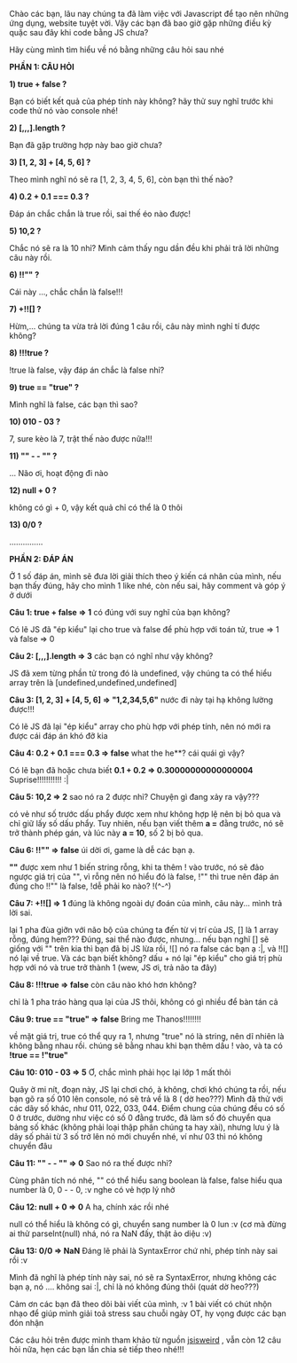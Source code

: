 Chào các bạn, lâu nay chúng ta đã làm việc với Javascript để tạo nên những ứng dụng, website tuyệt vời. Vậy các bạn đã bao giờ gặp những điều kỳ quặc sau đây khi code bằng JS chưa?

Hãy cùng mình tìm hiểu về nó bằng những câu hỏi sau nhé 

**PHẦN 1: CÂU HỎI**

**1) true + false ?**

Bạn có biết kết quả của phép tính này không? hãy thử suy nghĩ trước khi code thử nó vào console nhé!

**2) [,,,].length ?**

Bạn đã gặp trường hợp này bao giờ chưa?

**3) [1, 2, 3] + [4, 5, 6] ?**

Theo mình nghĩ nó sẽ ra [1, 2, 3, 4, 5, 6], còn bạn thì thế nào?

**4) 0.2 + 0.1 === 0.3 ?**

Đáp án chắc chắn là true rồi, sai thế éo nào được!

**5) 10,2 ?**

Chắc nó sẽ ra là 10 nhỉ? Mình cảm thấy ngu dần đều khi phải trả lời những câu này rồi.

**6) !!"" ?**

Cái này ..., chắc chắn là false!!!

**7) +!![] ?**

Hừm,... chúng ta vừa trả lời đúng 1 câu rồi, câu này mình nghỉ tí được không?

**8) !!!true ?**

!true là false, vậy đáp án chắc là false nhỉ?

**9) true == "true" ?**

Mình nghĩ là false, các bạn thì sao?

**10) 010 - 03 ?**

7, sure kèo là 7, trật thế nào được nữa!!!

**11) "" - - "" ?**

... Não ơi, hoạt động đi nào

**12) null + 0 ?**

không có gì + 0, vậy kết quả chỉ có thể là 0 thôi

**13) 0/0 ?**

...............

**PHẦN 2: ĐÁP ÁN**

Ở 1 số đáp án, mình sẽ đưa lời giải thích theo ý kiến cá nhân của mình, nếu bạn thấy đúng, hãy cho mình 1 like nhé, còn nếu sai, hãy comment và góp ý ở dưới

**Câu 1: true + false => 1**  có đúng với suy nghĩ của bạn không?

Có lẽ JS đã "ép kiểu" lại cho true và false để phù hợp với toán tử, true => 1 và false => 0

**Câu 2: [,,,].length => 3** các bạn có nghĩ như vậy không?

JS đã xem từng phần tử trong đó là undefined, vậy chúng ta có thể hiểu array trên là [undefined,undefined,undefined]

**Câu 3: [1, 2, 3] + [4, 5, 6] => "1,2,34,5,6"**  nước đi này tại hạ không lường được!!! 

Có lẽ JS đã lại "ép kiểu" array cho phù hợp với phép tính, nên nó mới ra được cái đáp án khó đỡ kia

**Câu 4: 0.2 + 0.1 === 0.3 => false**  what the he**? cái quái gì vậy?

Có lẽ bạn đã hoặc chưa biết **0.1 + 0.2 => 0.30000000000000004** Suprise!!!!!!!!!!! :|

**Câu 5: 10,2 => 2**  sao nó ra 2 được nhỉ? Chuyện gì đang xảy ra vậy???

có vẻ như số trước dấu phẩy được xem như không hợp lệ nên bị bỏ qua và chỉ giữ lấy số dấu phẩy. Tuy nhiên, nếu bạn viết thêm **a =** đằng trước, nó sẽ trở thành phép gán, và lúc này **a = 10**, số 2 bị bỏ qua.

**Câu 6: !!"" => false** úi dời ơi, game là dễ các bạn ạ.

**""** được xem như 1 biến string rỗng, khi ta thêm ! vào trước, nó sẽ đảo ngược giá trị của "", vì rỗng nên nó hiểu đó là false, !"" thì true nên đáp án đúng cho !!"" là false, !dễ phải ko nào? !(^-^)

**Câu 7: +!![] => 1** đúng là không ngoài dự đoán của mình, câu này... mình trả lời sai.

lại 1 pha đùa giỡn với não bộ của chúng ta đến từ vị trí của JS, [] là 1 array rỗng, đúng hem??? Đúng, sai thể nào được, nhưng... nếu bạn nghĩ [] sẽ giống với "" trên kia thì bạn đã bị JS lừa rồi, ![] nó ra false các bạn ạ :|, và !![] nó lại về true. Và các bạn biết không? dấu + nó lại "ép kiểu" cho giá trị phù hợp với nó và true trở thành 1 (wew, JS ơi, trả não ta đây)

**Câu 8: !!!true => false** còn câu nào khó hơn không?

chỉ là 1 pha tráo hàng qua lại của JS thôi, không có gì nhiều để bàn tán cả 

**Câu 9: true == "true" => false** Bring me Thanos!!!!!!!!

về mặt giá trị, true có thể quy ra 1, nhưng "true" nó là string, nên dĩ nhiên là không bằng nhau rồi. chúng sẽ bằng nhau khi bạn thêm dấu ! vào, và ta có **!true == !"true"**

**Câu 10: 010 - 03 => 5** Ơ, chắc mình phải học lại lớp 1 mất thôi

Quây ờ mi nít, đoạn này, JS lại chơi chó, à không, chơi khó chúng ta rồi, nếu bạn gõ ra số 010 lên console, nó sẽ trả về là 8 ( dờ heo???)
Mình đã thử với các dãy số khác, như 011, 022, 033, 044. Điểm chung của chúng đều có số 0 ở trước, dường như việc có số 0 đằng trước, đã làm số đó chuyển qua bảng số khác (không phải loại thập phân chúng ta hay xài), nhưng lưu ý là dãy số phải từ 3 số trở lên nó mới chuyển nhé, ví như 03 thì nó không chuyển đâu

**Câu 11: "" - - ""  => 0** Sao nó ra thế được nhỉ?

Cùng phân tích nó nhé, "" có thể hiểu sang boolean là false, false hiểu qua number là 0, 0 - - 0, :v nghe có vẻ hợp lý nhở

**Câu 12: null + 0 => 0** A ha, chính xác rồi nhé

null có thể hiểu là không có gì, chuyển sang number là 0 lun :v (cơ mà đừng ai thử parseInt(null) nhá, nó ra NaN đấy, thật ảo diệu :v)

**Câu 13: 0/0 => NaN** Đáng lẽ phải là SyntaxError chứ nhỉ, phép tính này sai rồi :v 

Mình đã nghĩ là phép tính này sai, nó sẽ ra SyntaxError, nhưng không các bạn ạ, nó .... không sai :|, chỉ là nó không đúng thôi (quát dờ heo???)

Cảm ơn các bạn đã theo dõi bài viết của mình, :v 1 bài viết có chút nhộn nhạo để giúp mình giải toả stress sau chuỗi ngày OT, hy vọng được các bạn đón nhận

Các câu hỏi trên được mình tham khảo từ nguồn [jsisweird](https://jsisweird.com/) , vẫn còn 12 câu hỏi nữa, hẹn các bạn lần chia sẻ tiếp theo nhé!!!